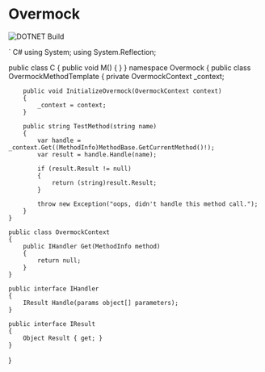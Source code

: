 # Overmock
![DOTNET Build](https://github.com/github/docs/actions/workflows/main.yml/badge.svg)

` C#
using System;
using System.Reflection;

public class C {
    public void M() {
    }
}
namespace Overmock
{
    public class OvermockMethodTemplate
    {
        private OvermockContext _context;

        public void InitializeOvermock(OvermockContext context)
        {
            _context = context;
        }

        public string TestMethod(string name)
        {
            var handle = _context.Get((MethodInfo)MethodBase.GetCurrentMethod()!);
            var result = handle.Handle(name);

            if (result.Result != null)
            {
                return (string)result.Result;
            }

            throw new Exception("oops, didn't handle this method call.");
        }
    }
    
    public class OvermockContext
    {
        public IHandler Get(MethodInfo method)
        {
            return null;
        }
    }
    
    public interface IHandler
    {
        IResult Handle(params object[] parameters);
    }
    
    public interface IResult
    {
        Object Result { get; }
    }
}
```

